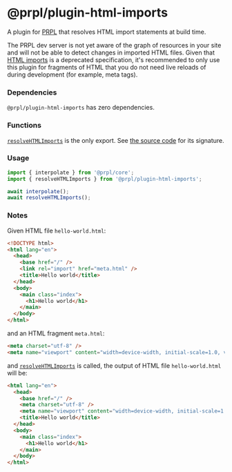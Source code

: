 # @prpl/plugin-html-imports

A plugin for [PRPL](https://github.com/tyhopp/prpl) that resolves HTML import statements at build time.

The PRPL dev server is not yet aware of the graph of resources in your site and will not be able to detect changes in imported HTML files. Given that [HTML imports](https://caniuse.com/?search=html%20import) is a deprecated specification, it's recommended to only use this plugin for fragments of HTML that you do not need live reloads of during development (for example, meta tags).

### Dependencies

`@prpl/plugin-html-imports` has zero dependencies.

### Functions

[`resolveHTMLImports`](src/index.ts) is the only export. See [the source code](src/index.ts) for its signature.

### Usage

```javascript
import { interpolate } from '@prpl/core';
import { resolveHTMLImports } from '@prpl/plugin-html-imports';

await interpolate();
await resolveHTMLImports();
```

### Notes

Given HTML file `hello-world.html`:

```html
<!DOCTYPE html>
<html lang="en">
  <head>
    <base href="/" />
    <link rel="import" href="meta.html" />
    <title>Hello world</title>
  </head>
  <body>
    <main class="index">
      <h1>Hello world</h1>
    </main>
  </body>
</html>
```

and an HTML fragment `meta.html`:

```html
<meta charset="utf-8" />
<meta name="viewport" content="width=device-width, initial-scale=1.0, viewport-fit=cover" />
```

and [`resolveHTMLImports`](src/index.ts) is called, the output of HTML file `hello-world.html` will be:

```html
<html lang="en">
  <head>
    <base href="/" />
    <meta charset="utf-8" />
    <meta name="viewport" content="width=device-width, initial-scale=1.0, viewport-fit=cover" />
    <title>Hello world</title>
  </head>
  <body>
    <main class="index">
      <h1>Hello world</h1>
    </main>
  </body>
</html>
```